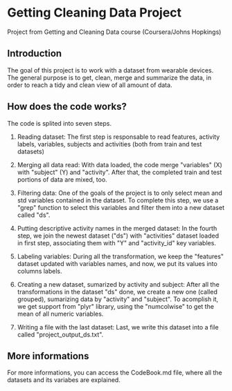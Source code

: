 # Getting Cleaning Data Project
Project from Getting and Cleaning Data course (Coursera/Johns Hopkings)

## Introduction
The goal of this project is to work with a dataset from wearable devices.
The general purpose is to get, clean, merge and summarize the data, in order 
to reach a tidy and clean view of all amount of data.

## How does the code works?
The code is splited into seven steps.

1. Reading dataset:
The first step is responsable to read features, activity
labels, variables, subjects and activities (both from train and test datasets)

2. Merging all data read:
With data loaded, the code merge "variables" (X) with "subject" (Y) and "activity". 
After that, the completed train and test portions of data are mixed, too.

3. Filtering data:
One of the goals of the project is to only select mean and std variables contained
in the dataset. To complete this step, we use a "grep" function to select this 
variables and filter them into a new dataset called "ds".

4. Putting descriptive activity names in the merged dataset:
In the fourth step, we join the newest dataset ("ds") with "activities" dataset
loaded in first step, associating them with "Y" and "activity_id" key variables.

5. Labeling variables:
During all the transformation, we keep the "features" dataset updated with variables
names, and now, we put its values into columns labels.

6. Creating a new dataset, sumarized by activity and subject:
After all the transformations in the dataset "ds" done, we create a new one (called 
grouped), sumarizing data by "activity" and "subject".
To acomplish it, we get support from "plyr" library, using the "numcolwise" to get the
mean of all numeric variables.

7. Writing a file with the last dataset:
Last, we write this dataset into a file called "project_output_ds.txt".

## More informations
For more informations, you can access the CodeBook.md file, where all the datasets and
its variabes are explained.